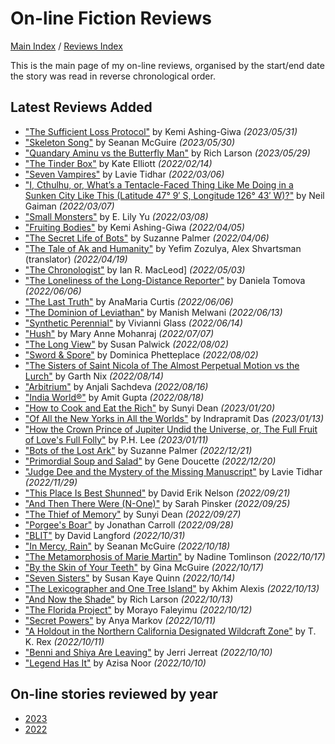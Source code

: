 # On-line Fiction Reviews

[Main Index](../../README.md) / [Reviews Index](../README.md)

This is the main page of my on-line reviews, organised by the start/end date the story was read in reverse chronological order.

## Latest Reviews Added
- ["The Sufficient Loss Protocol"](2023/20230531-SufficientLossProtocol.md) by Kemi Ashing-Giwa *(2023/05/31)*
- ["Skeleton Song"](2023/20230530-SkeletonSong.md) by Seanan McGuire *(2023/05/30)*
- ["Quandary Aminu vs the Butterfly Man"](2023/20230529-QuandryAminuTheButterflyMan.md) by Rich Larson *(2023/05/29)*
- ["The Tinder Box"](2022/20220214-TheTinderBox.md) by Kate Elliott *(2022/02/14)*
- ["Seven Vampires"](2022/20220306-SevenVampires.md) by Lavie Tidhar *(2022/03/06)*
- ["I, Cthulhu, or, What’s a Tentacle-Faced Thing Like Me Doing in a Sunken City Like This (Latitude 47° 9′ S, Longitude 126° 43′ W)?"](2022/20220307-ICthulhu.md) by Neil Gaiman *(2022/03/07)*
- ["Small Monsters"](2022/20220308-SmallMonsters.md) by E. Lily Yu *(2022/03/08)*
- ["Fruiting Bodies"](2022/20220405-FruitingBodies.md) by Kemi Ashing-Giwa *(2022/04/05)*
- ["The Secret Life of Bots"](2022/20220406-SecretLifeOfBots.md) by Suzanne Palmer *(2022/04/06)*
- ["The Tale of Ak and Humanity"](2022/20220419-TaleOfAkAndHumanity.md) by Yefim Zozulya, Alex Shvartsman (translator) *(2022/04/19)*
- ["The Chronologist"](2022/20220503-TheChronologist.md) by Ian R. MacLeod] *(2022/05/03)*
- ["The Loneliness of the Long-Distance Reporter"](2022/20220606-TheLonelinessOfTheLongDistanceReporter.md) by Daniela Tomova *(2022/06/06)*
- ["The Last Truth"](2022/20220606-TheLastTruth.md) by AnaMaria Curtis *(2022/06/06)*
- ["The Dominion of Leviathan"](2022/20220613-TheDominionOfLeviathan.md) by Manish Melwani *(2022/06/13)*
- ["Synthetic Perennial"](2022/20220614-SyntheticPerennial.md) by Vivianni Glass *(2022/06/14)*
- ["Hush"](2022/20220707-Hush.md) by Mary Anne Mohanraj *(2022/07/07)*
- ["The Long View"](2022/20220802-TheLongView.md) by Susan Palwick *(2022/08/02)*
- ["Sword & Spore"](2022/20220802-SwordAndSpore.md) by Dominica Phetteplace *(2022/08/02)*
- ["The Sisters of Saint Nicola of The Almost Perpetual Motion vs the Lurch"](2022/20220814-TheSistersOfSaintNicola.md) by Garth Nix *(2022/08/14)*
- ["Arbitrium"](2022/20220816-Arbitrium.md) by Anjali Sachdeva *(2022/08/16)*
- ["India World®"](2022/20220818-IndiaWorld.md) by Amit Gupta *(2022/08/18)*
- ["How to Cook and Eat the Rich"](2023/20230120-HowToCookAndEatTheRich.md) by Sunyi Dean *(2023/01/20)*
- ["Of All the New Yorks in All the Worlds"](2023/20230113-OfAllTheNewYorksInAllTheWorlds.md) by Indrapramit Das *(2023/01/13)*
- ["How the Crown Prince of Jupiter Undid the Universe, or, The Full Fruit of Love's Full Folly"](2023/20230111-HowTheCrownPrinceOfJupiter.md) by P.H. Lee *(2023/01/11)*
- ["Bots of the Lost Ark"](2022/20221221-BotsOfTheLostArk.md) by Suzanne Palmer *(2022/12/21)*
- ["Primordial Soup and Salad"](2022/20221220-PrimordialSoupAndSalad.md) by Gene Doucette *(2022/12/20)*
- ["Judge Dee and the Mystery of the Missing Manuscript"](2022/20221128-JudgeDeeAndTheMysteryOfTheMissingManuscript.md) by Lavie Tidhar *(2022/11/29)*
- ["This Place Is Best Shunned"](2022/20220921-ThisPlaceIsBestShunned.md) by David Erik Nelson *(2022/09/21)*
- ["And Then There Were (N-One)"](2022/20220925-AndThenThereWereN-One.md) by Sarah Pinsker *(2022/09/25)*
- ["The Thief of Memory"](2022/20220927-TheThiefOfMemory.md) by Sunyi Dean *(2022/09/27)*
- ["Porgee's Boar"](2022/20220928-PorgeesBoar.md) by Jonathan Carroll *(2022/09/28)*
- ["BLIT"](2022/20221031-BLIT.md) by David Langford *(2022/10/31)*
- ["In Mercy, Rain"](2022/20221018-InMercyRain.md) by Seanan McGuire *(2022/10/18)*
- ["The Metamorphosis of Marie Martin"](2022/20221017-TheMetamorphosisOfMarieMartin.md) by Nadine Tomlinson *(2022/10/17)*
- ["By the Skin of Your Teeth"](2022/20221017-ByTheSkinOfYourTeeth.md) by Gina McGuire *(2022/10/17)*
- ["Seven Sisters"](2022/20221014-SevenSisters.md) by Susan Kaye Quinn *(2022/10/14)*
- ["The Lexicographer and One Tree Island"](2022/20221013-TheLexicographerAndOneTreeIsland.md) by Akhim Alexis *(2022/10/13)*
- ["And Now the Shade"](2022/20221013-AndNowTheShade.md) by Rich Larson *(2022/10/13)*
- ["The Florida Project"](2022/20221012-TheFloridaProject.md) by Morayo ​​Faleyimu *(2022/10/12)*
- ["Secret Powers"](2022/20221011-SecretPowers.md) by Anya Markov *(2022/10/11)*
- ["A Holdout in the Northern California Designated Wildcraft Zone"](2022/20221011-AHoldoutInTheNorthernCaliforniaDesignatedWildcraftZone.md) by T. K. Rex *(2022/10/11)*
- ["Benni and Shiya Are Leaving"](2022/20221010-BenniAndShiyaAreLeaving.md) by Jerri Jerreat *(2022/10/10)*
- ["Legend Has It"](2022/20221010-LegendHasIt.md) by Azisa Noor *(2022/10/10)*

## On-line stories reviewed by year
- [2023](2023/README.md)
- [2022](2022/README.md)
